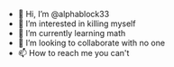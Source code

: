 - 👋 Hi, I’m @alphablock33
- 👀 I’m interested in killing myself 
- 🌱 I’m currently learning math
- 💞️ I’m looking to collaborate with no one
- 📫 How to reach me you can't

<!---
alphablock33/alphablock33 is a ✨ special ✨ repository because its `README.md` (this file) appears on your GitHub profile.
You can click the Preview link to take a look at your changes.
--->
